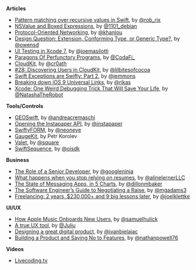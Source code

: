 **Articles**

* [Pattern matching over recursive values in Swift](http://antitypical.com/swift/2015/07/01/pattern-matching-over-recursive-values-in-swift/), by [@rob_rix](https://twitter.com/rob_rix)
* [NSValue and Boxed Expressions](https://alexdenisov.github.io/blog/nsvalue-and-boxed-expressions/), by [@1101_debian](https://twitter.com/1101_debian)
* [Protocol-Oriented Networking](http://khanlou.com/2015/06/protocol-oriented-networking/), by [@khanlou](https://twitter.com/khanlou)
* [Design Question: Extension, Conforming Type, or Generic Type?](http://owensd.io/2015/06/25/design-question-extension.html), by [@owensd](https://twitter.com/owensd)
* [UI Testing in Xcode 7](http://masilotti.com/ui-testing-xcode-7/), by [@joemasilotti](http://twitter.com/joemasilotti)
* [Paragons Of Perfunctory Programs](http://xn--wxak1a.com/blog/Monadic-Computering.html), by [@CodaFi_](https://twitter.com/CodaFi_)
* [Cloud​Kit](http://nshipster.com/cloudkit/), by [@cr0ath](https://twitter.com/cr0ath)
* [\#28: Discovering Users in CloudKit](http://littlebitesofcocoa.tumblr.com/post/122952445533/28-discovering-users-in-cloudkit), by [@lilbitesofcocoa](https://twitter.com/lilbitesofcocoa)
* [Swift Exceptions are Swifty: Part 2](http://www.figure.ink/blog/2015/6/29/swift-exceptions-are-swifty-part-2), by [@jemmons](https://twitter.com/jemmons)
* [Breaking down iOS 9 Universal Links](http://blog.hokolinks.stfi.re/how-to-implement-apple-universal-links-on-ios-9), by [@rikas](https://twitter.com/rikas)
* [Xcode: One Weird Debugging Trick That Will Save Your Life](http://natashatherobot.com/xcode-debugging-trick/), by [@NatashaTheRobot](https://twitter.com/NatashaTheRobot)

**Tools/Controls**

* [GEOSwift](https://github.com/andreacremaschi/GEOSwift), by [@andreacremaschi](https://twitter.com/andreacremaschi)
* [Opening the Instapaper API](http://blog.instapaper.com/post/121774203371), by [@instapaper](https://twitter.com/instapaper)
* [SwiftyFORM](https://github.com/neoneye/SwiftyFORM), by [@neoneye](https://twitter.com/neoneye)
* [GaugeKit](https://github.com/skywinder/GaugeKit), by Petr Korolev
* [Valet](https://github.com/square/Valet), by [@square](https://twitter.com/square)
* [SwiftSequence](https://github.com/oisdk/SwiftSequence), by [@oisdk](https://twitter.com/oisdk)

**Business**

* [The Role of a Senior Developer](http://mattbriggs.net/blog/2015/06/01/the-role-of-a-senior-developer/), by [@googleninja](https://twitter.com/googleninja)
* [What happens when you stop relying on resumes](http://blog.alinelerner.com/what-happens-when-you-stop-relying-on-resumes/), by [@alinelernerLLC](https://twitter.com/alinelernerLLC)
* [The State of Messaging Apps, in 5 Charts](http://contently.com/strategist/2015/06/30/the-state-of-messaging-apps-in-5-charts/), by [@dillonmbaker](https://twitter.com/dillonmbaker)
* [The Software Engineer’s Guide to Negotiating a Raise](http://www.mgadams.com/2015/06/30/the-software-engineers-guide-to-negotiating-a-raise/), by [@mgadams3](https://twitter.com/mgadams3)
* [Freelancing: 2 years, $230,000+ and 9 big lessons later](http://joelklettke.com/freelancing-2-years-230000-and-9-big-lessons-later/), by [@joelklettke](https://twitter.com/joelklettke)

**UI/UX**

* [How Apple Music Onboards New Users](http://www.useronboard.com/how-applemusic-onboards-new-users/), by [@samuelhulick](https://twitter.com/samuelhulick)
* [A true UX tool](https://medium.com/@JuliusHuijnk/a-true-ux-tool-9e892b0dc1a5), by [@Juliu](https://twitter.com/Juliu)
* [Designing a great digital product](http://five.agency/designing-great-digital-product/), by [@ivanbjelajac](https://twitter.com/ivanbjelajac)
* [Building a Product and Saying No to Features](http://nathanpowell.me/blog/saying-no-to-features/#.VZUkbe1Vj88), by [@nathanpowell76](https://twitter.com/nathanpowell76)


**Videos**

* [Livecoding.tv](https://www.livecoding.tv/)
